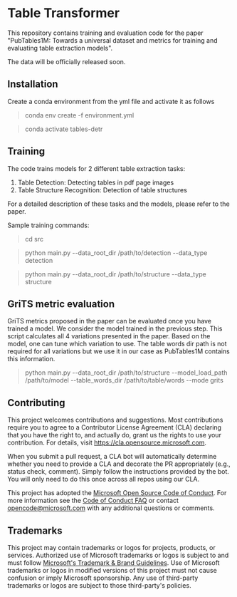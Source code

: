 # Table Transformer

This repository contains training and evaluation code for the paper "PubTables1M: Towards a universal dataset and metrics for training and evaluating table extraction models".

The data will be officially released soon.

## Installation
Create a conda environment from the yml file and activate it as follows

> conda env create -f environment.yml

> conda activate tables-detr

## Training
The code trains models for 2 different table extraction tasks:

1. Table Detection: Detecting tables in pdf page images
2. Table Structure Recognition: Detection of table structures

For a detailed description of these tasks and the models, please refer to the paper.

Sample training commands:

> cd src

> python main.py --data_root_dir /path/to/detection --data_type detection

> python main.py --data_root_dir /path/to/structure --data_type structure

## GriTS metric evaluation
GriTS metrics proposed in the paper can be evaluated once you have trained a
model. We consider the model trained in the previous step. This script
calculates all 4 variations presented in the paper. Based on the model, one can
tune which variation to use. The table words dir path is not required for all
variations but we use it in our case as PubTables1M contains this information.

> python main.py --data_root_dir /path/to/structure --model_load_path /path/to/model --table_words_dir /path/to/table/words --mode grits


## Contributing

This project welcomes contributions and suggestions.  Most contributions require you to agree to a
Contributor License Agreement (CLA) declaring that you have the right to, and actually do, grant us
the rights to use your contribution. For details, visit https://cla.opensource.microsoft.com.

When you submit a pull request, a CLA bot will automatically determine whether you need to provide
a CLA and decorate the PR appropriately (e.g., status check, comment). Simply follow the instructions
provided by the bot. You will only need to do this once across all repos using our CLA.

This project has adopted the [Microsoft Open Source Code of Conduct](https://opensource.microsoft.com/codeofconduct/).
For more information see the [Code of Conduct FAQ](https://opensource.microsoft.com/codeofconduct/faq/) or
contact [opencode@microsoft.com](mailto:opencode@microsoft.com) with any additional questions or comments.

## Trademarks

This project may contain trademarks or logos for projects, products, or services. Authorized use of Microsoft 
trademarks or logos is subject to and must follow 
[Microsoft's Trademark & Brand Guidelines](https://www.microsoft.com/en-us/legal/intellectualproperty/trademarks/usage/general).
Use of Microsoft trademarks or logos in modified versions of this project must not cause confusion or imply Microsoft sponsorship.
Any use of third-party trademarks or logos are subject to those third-party's policies.
